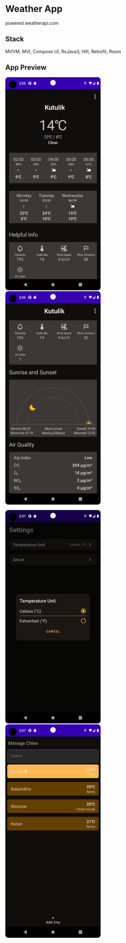 # Weather App

powered weatherapi.com

## Stack

MVVM, MVI, Compose UI, RxJava3, Hilt, Retrofit, Room

## App Preview

<img src="https://github.com/kytomin/weather-app/raw/main/images/1.png" width="300">        <img src="https://github.com/kytomin/weather-app/raw/main/images/2.png" width="300">

<img src="https://github.com/kytomin/weather-app/raw/main/images/3.png" width="300">        <img src="https://github.com/kytomin/weather-app/raw/main/images/4.png" width="300">
